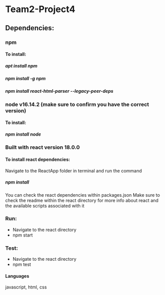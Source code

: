 # Team2-Project4

## Dependencies:
### npm
#### To install:
##### apt install npm 
##### npm install -g npm
##### npm install react-html-parser --legacy-peer-deps
### node v16.14.2 (make sure to confirm you have the correct version)
#### To install:
##### npm install node
 
### Built with react version 18.0.0
#### To install react dependencies:
Navigate to the ReactApp folder in terminal and run the command
##### npm install
You can check the react dependencies within packages.json
Make sure to check the readme within the react directory for more info about react and the available scripts associated with it

### Run:
- Navigate to the react directory
- npm start

### Test:
- Navigate to the react directory
- npm test

#### Languages
javascript, html, css
